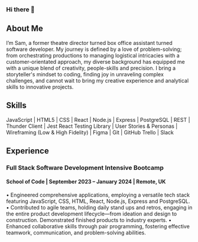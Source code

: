 ### Hi there 👋

<h2>About Me</h2>
<p>I’m Sam, a former theatre director turned box office assistant turned software developer. My journey is 
defined by a love of problem-solving; from orchestrating productions to managing logistical intricacies with a 
customer-orientated approach, my diverse background has equipped me with a unique blend of creativity, 
people-skills and precision. I bring a storyteller's mindset to coding, finding joy in unraveling complex 
challenges, and cannot wait to bring my creative experience and analytical skills to innovative projects.</p>
<h2>Skills</h2>
<p>JavaScript | HTML5 | CSS | React | Node.js | Express | PostgreSQL | REST | Thunder Client | Jest
React Testing Library | User Stories & Personas | Wireframing (Low & High Fidelity) | Figma | Git | GitHub
Trello | Slack</p>
<h2>Experience</h2>
<h3>Full Stack Software Development Intensive Bootcamp</h3> 
<h4>School of Code | September 2023 – January 2024 | Remote, UK</h4>
<p>• Engineered comprehensive applications, employing a versatile tech stack featuring JavaScript, CSS, 
HTML, React, Node.js, Express and PostgreSQL.
• Contributed to agile teams, holding daily stand ups and retros, engaging in the entire product 
development lifecycle—from ideation and design to construction. Demonstrated finished products 
to industry experts.
• Enhanced collaborative skills through pair programming, fostering effective teamwork, 
communication, and problem-solving abilities.</p>


<!--
**sam1234g/sam1234g** is a ✨ _special_ ✨ repository because its `README.md` (this file) appears on your GitHub profile.

Here are some ideas to get you started:

- 🔭 I’m currently working on ...
- 🌱 I’m currently learning ...
- 👯 I’m looking to collaborate on ...
- 🤔 I’m looking for help with ...
- 💬 Ask me about ...
- 📫 How to reach me: ...
- 😄 Pronouns: ...
- ⚡ Fun fact: ...
-->
